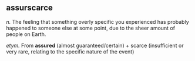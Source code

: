 ## assurscarce
_n._ The feeling that something overly specific you experienced has probably happened to someone else at some point, due to the sheer amount of people on Earth.

_etym._ From **assured** (almost guaranteed/certain) + scarce (insufficient or very rare, relating to the specific nature of the event)
